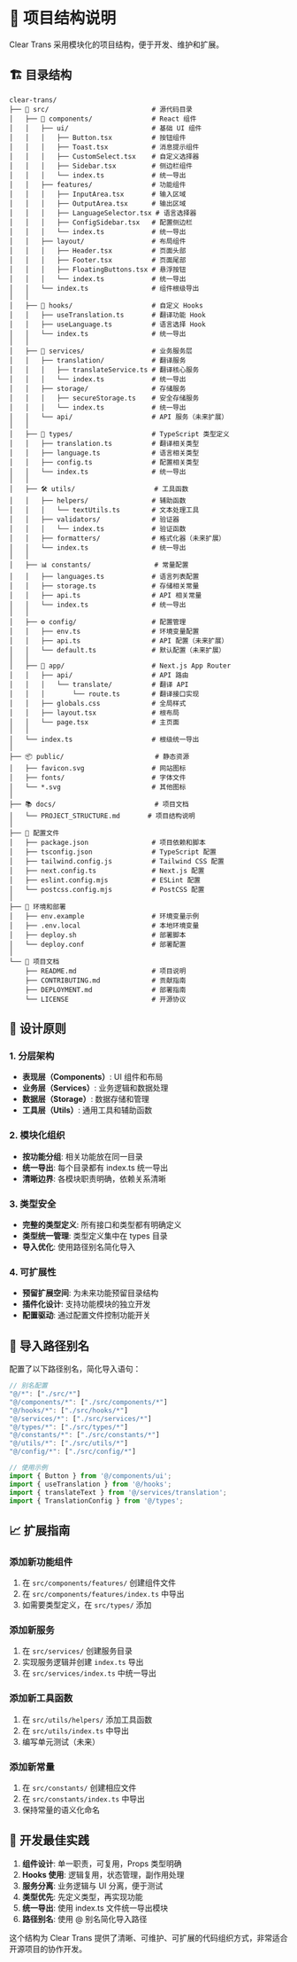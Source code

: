 # 📁 项目结构说明

Clear Trans 采用模块化的项目结构，便于开发、维护和扩展。

## 🏗️ 目录结构

```
clear-trans/
├── 📱 src/                          # 源代码目录
│   ├── 🧩 components/               # React 组件
│   │   ├── ui/                     # 基础 UI 组件
│   │   │   ├── Button.tsx          # 按钮组件
│   │   │   ├── Toast.tsx           # 消息提示组件
│   │   │   ├── CustomSelect.tsx    # 自定义选择器
│   │   │   ├── Sidebar.tsx         # 侧边栏组件
│   │   │   └── index.ts            # 统一导出
│   │   ├── features/               # 功能组件
│   │   │   ├── InputArea.tsx       # 输入区域
│   │   │   ├── OutputArea.tsx      # 输出区域
│   │   │   ├── LanguageSelector.tsx # 语言选择器
│   │   │   ├── ConfigSidebar.tsx   # 配置侧边栏
│   │   │   └── index.ts            # 统一导出
│   │   ├── layout/                 # 布局组件
│   │   │   ├── Header.tsx          # 页面头部
│   │   │   ├── Footer.tsx          # 页面尾部
│   │   │   ├── FloatingButtons.tsx # 悬浮按钮
│   │   │   └── index.ts            # 统一导出
│   │   └── index.ts                # 组件根级导出
│   │
│   ├── 🎣 hooks/                    # 自定义 Hooks
│   │   ├── useTranslation.ts       # 翻译功能 Hook
│   │   ├── useLanguage.ts          # 语言选择 Hook
│   │   └── index.ts                # 统一导出
│   │
│   ├── 🔧 services/                 # 业务服务层
│   │   ├── translation/            # 翻译服务
│   │   │   ├── translateService.ts # 翻译核心服务
│   │   │   └── index.ts            # 统一导出
│   │   ├── storage/                # 存储服务
│   │   │   ├── secureStorage.ts    # 安全存储服务
│   │   │   └── index.ts            # 统一导出
│   │   └── api/                    # API 服务（未来扩展）
│   │
│   ├── 📝 types/                    # TypeScript 类型定义
│   │   ├── translation.ts          # 翻译相关类型
│   │   ├── language.ts             # 语言相关类型
│   │   ├── config.ts               # 配置相关类型
│   │   └── index.ts                # 统一导出
│   │
│   ├── 🛠️ utils/                    # 工具函数
│   │   ├── helpers/                # 辅助函数
│   │   │   └── textUtils.ts        # 文本处理工具
│   │   ├── validators/             # 验证器
│   │   │   └── index.ts            # 验证函数
│   │   ├── formatters/             # 格式化器（未来扩展）
│   │   └── index.ts                # 统一导出
│   │
│   ├── 📊 constants/                # 常量配置
│   │   ├── languages.ts            # 语言列表配置
│   │   ├── storage.ts              # 存储相关常量
│   │   ├── api.ts                  # API 相关常量
│   │   └── index.ts                # 统一导出
│   │
│   ├── ⚙️ config/                   # 配置管理
│   │   ├── env.ts                  # 环境变量配置
│   │   ├── api.ts                  # API 配置（未来扩展）
│   │   └── default.ts              # 默认配置（未来扩展）
│   │
│   ├── 📱 app/                      # Next.js App Router
│   │   ├── api/                    # API 路由
│   │   │   └── translate/          # 翻译 API
│   │   │       └── route.ts        # 翻译接口实现
│   │   ├── globals.css             # 全局样式
│   │   ├── layout.tsx              # 根布局
│   │   └── page.tsx                # 主页面
│   │
│   └── index.ts                    # 根级统一导出
│
├── 📦 public/                       # 静态资源
│   ├── favicon.svg                 # 网站图标
│   ├── fonts/                      # 字体文件
│   └── *.svg                       # 其他图标
│
├── 📚 docs/                         # 项目文档
│   └── PROJECT_STRUCTURE.md       # 项目结构说明
│
├── 🔧 配置文件
│   ├── package.json                # 项目依赖和脚本
│   ├── tsconfig.json               # TypeScript 配置
│   ├── tailwind.config.js          # Tailwind CSS 配置
│   ├── next.config.ts              # Next.js 配置
│   ├── eslint.config.mjs           # ESLint 配置
│   └── postcss.config.mjs          # PostCSS 配置
│
├── 📄 环境和部署
│   ├── env.example                 # 环境变量示例
│   ├── .env.local                  # 本地环境变量
│   ├── deploy.sh                   # 部署脚本
│   └── deploy.conf                 # 部署配置
│
└── 📖 项目文档
    ├── README.md                   # 项目说明
    ├── CONTRIBUTING.md             # 贡献指南
    ├── DEPLOYMENT.md               # 部署指南
    └── LICENSE                     # 开源协议
```

## 🎯 设计原则

### 1. **分层架构**
- **表现层（Components）**: UI 组件和布局
- **业务层（Services）**: 业务逻辑和数据处理
- **数据层（Storage）**: 数据存储和管理
- **工具层（Utils）**: 通用工具和辅助函数

### 2. **模块化组织**
- **按功能分组**: 相关功能放在同一目录
- **统一导出**: 每个目录都有 index.ts 统一导出
- **清晰边界**: 各模块职责明确，依赖关系清晰

### 3. **类型安全**
- **完整的类型定义**: 所有接口和类型都有明确定义
- **类型统一管理**: 类型定义集中在 types 目录
- **导入优化**: 使用路径别名简化导入

### 4. **可扩展性**
- **预留扩展空间**: 为未来功能预留目录结构
- **插件化设计**: 支持功能模块的独立开发
- **配置驱动**: 通过配置文件控制功能开关

## 🔗 导入路径别名

配置了以下路径别名，简化导入语句：

```typescript
// 别名配置
"@/*": ["./src/*"]
"@/components/*": ["./src/components/*"]
"@/hooks/*": ["./src/hooks/*"]
"@/services/*": ["./src/services/*"]
"@/types/*": ["./src/types/*"]
"@/constants/*": ["./src/constants/*"]
"@/utils/*": ["./src/utils/*"]
"@/config/*": ["./src/config/*"]

// 使用示例
import { Button } from '@/components/ui';
import { useTranslation } from '@/hooks';
import { translateText } from '@/services/translation';
import { TranslationConfig } from '@/types';
```

## 📈 扩展指南

### 添加新功能组件
1. 在 `src/components/features/` 创建组件文件
2. 在 `src/components/features/index.ts` 中导出
3. 如需要类型定义，在 `src/types/` 添加

### 添加新服务
1. 在 `src/services/` 创建服务目录
2. 实现服务逻辑并创建 `index.ts` 导出
3. 在 `src/services/index.ts` 中统一导出

### 添加新工具函数
1. 在 `src/utils/helpers/` 添加工具函数
2. 在 `src/utils/index.ts` 中导出
3. 编写单元测试（未来）

### 添加新常量
1. 在 `src/constants/` 创建相应文件
2. 在 `src/constants/index.ts` 中导出
3. 保持常量的语义化命名

## 🚀 开发最佳实践

1. **组件设计**: 单一职责，可复用，Props 类型明确
2. **Hooks 使用**: 逻辑复用，状态管理，副作用处理
3. **服务分离**: 业务逻辑与 UI 分离，便于测试
4. **类型优先**: 先定义类型，再实现功能
5. **统一导出**: 使用 index.ts 文件统一导出模块
6. **路径别名**: 使用 @ 别名简化导入路径

这个结构为 Clear Trans 提供了清晰、可维护、可扩展的代码组织方式，非常适合开源项目的协作开发。 